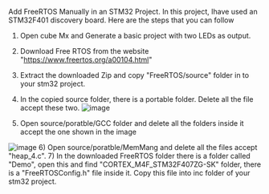 Add FreeRTOS Manually in an STM32 Project.
In this project, Ihave used an STM32F401 discovery board.
Here are the steps that you can follow
1) Open cube Mx and Generate a basic project with two LEDs as output.
2) Download Free RTOS from the website "https://www.freertos.org/a00104.html"
3) Extract the downloaded Zip and copy "FreeRTOS/source" folder in to your stm32 project.
4) In the copied source folder, there is a portable folder. Delete all the file accept these two.
![image](https://github.com/user-attachments/assets/dc4dcced-3dba-476f-9931-28de07dd5825)

5) Open source/poratble/GCC folder and delete all the folders inside it accept the one shown in the image

  ![image](https://github.com/user-attachments/assets/81b412f1-3371-4769-a52c-0283ff9b1724)
6) Open source/poratble/MemMang and delete all the files accept "heap_4.c".
7) In the downloaded FreeRTOS folder there is a folder called "Demo", open this and find "CORTEX_M4F_STM32F407ZG-SK" folder, there
is a "FreeRTOSConfig.h" file inside it. Copy this file into inc folder of your stm32 project.

